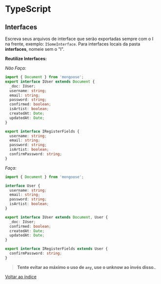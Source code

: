 # TypeScript

## Interfaces

Escreva seus arquivos de interface que serão exportadas sempre com o I na frente, exemplo: `ISomeInterface`.
Para interfaces locais da pasta **interfaces**, nomeie sem o "I".

**Reutilize Interfaces:**

_Não Faça:_

```typescript
import { Document } from 'mongoose';
export interface IUser extends Document {
  _doc: IUser;
  username: string;
  email: string;
  password: string;
  confirmed: boolean;
  isArtist: boolean;
  createdAt: Date;
  updatedAt: Date;
}

export interface IRegisterFields {
  username: string;
  email: string;
  password: string;
  isArtist: boolean;
  confirmPassword: string;
}
```

_Faça:_

```typescript
import { Document } from 'mongoose';

interface User {
  username: string;
  email: string;
  password: string;
  isArtist: boolean;
}

export interface IUser extends Document, User {
  _doc: IUser;
  confirmed: boolean;
  createdAt: Date;
  updatedAt: Date;
}

export interface IRegisterFields extends User {
  confirmPassword: string;
}
```

> **Tente evitar ao máximo o uso de `any`, use o unknow ao invés disso.**.

[Voltar ao índice](../README.md)

